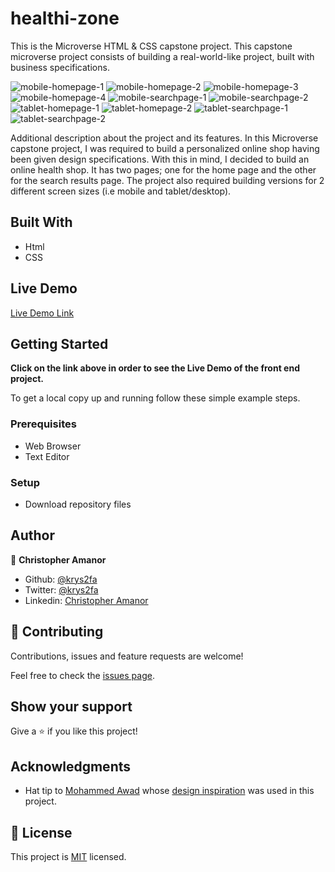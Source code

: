 # healthi-zone
This is the Microverse HTML &amp; CSS capstone project. This capstone microverse project consists of building a real-world-like project, built with business specifications.



![mobile-homepage-1](./images/mobile-homepage-1.png)
![mobile-homepage-2](./images/mobile-homepage-2.png)
![mobile-homepage-3](./images/mobile-homepage-3.png)
![mobile-homepage-4](./images/mobile-homepage-4.png)
![mobile-searchpage-1](./images/mobile-searchpage-1.png)
![mobile-searchpage-2](./images/mobile-searchpage-2.png)
![tablet-homepage-1](./images/tablet-homepage-1.png)
![tablet-homepage-2](./images/tablet-homepage-2.png)
![tablet-searchpage-1](./images/tablet-searchpage-1.png)
![tablet-searchpage-2](./images/tablet-searchpage-2.png)

Additional description about the project and its features.
In this Microverse capstone project, I was required to build a personalized online shop having been given design specifications. 
With this in mind, I decided to build an online health shop.
It has two pages; one for the home page and the other for the search results page.
The project also required building versions for 2 different screen sizes (i.e mobile and tablet/desktop).

## Built With

- Html
- CSS

## Live Demo

[Live Demo Link](https://rawcdn.githack.com/krys2fa/healthi-zone/393df68b041f6cf809e839977895eeb774e37d6b/index.html)

## Getting Started

**Click on the link above in order to see the Live Demo of the front end project.**

To get a local copy up and running follow these simple example steps.

### Prerequisites

- Web Browser
- Text Editor

### Setup

- Download repository files

## Author

👤 **Christopher Amanor**

- Github: [@krys2fa](https://github.com/krys2fa)
- Twitter: [@krys2fa](https://twitter.com/krys2fa)
- Linkedin: [Christopher Amanor](https://www.linkedin.com/in/christopher-amanor-81a7b93b/)


## 🤝 Contributing

Contributions, issues and feature requests are welcome!

Feel free to check the [issues page](issues/).

## Show your support

Give a ⭐️ if you like this project!

## Acknowledgments

- Hat tip to [Mohammed Awad](https://www.behance.net/M_Awad) whose [design inspiration](https://www.behance.net/gallery/24796463/ZATTIX) was used in this project.


## 📝 License

This project is [MIT](lic.url) licensed.
